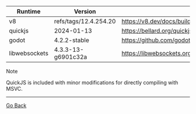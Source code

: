 


| Runtime | Version |  |
| --- | --- | --- |
| v8 | refs/tags/12.4.254.20 | https://v8.dev/docs/build |
| quickjs | 2024-01-13 | https://bellard.org/quickjs/ |
| godot | 4.2.2-stable | https://github.com/godotengine/godot |
| libwebsockets | 4.3.3-13-g6901c32a | https://libwebsockets.org/ |

> [!NOTE]
> QuickJS is included with minor modifications for directly compiling with MSVC.

---

[Go Back](../README.md)
